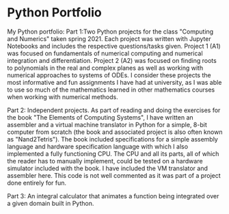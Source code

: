 # Python Portfolio
My Python portfolio: 
Part 1:Two Python projects for the class "Computing and Numerics" taken spring 2021.
Each project was written with Jupyter Notebooks and includes the respective questions/tasks given.
Project 1 (A1) was focused on fundamentals of numerical computing and numerical integration and differentiation.
Project 2 (A2) was focused on finding roots to polynomials in the real and complex planes as well as working with numerical approaches to systems of ODEs.
I consider these projects the most informative and fun assignments I have had at university, as I was able to use so much of the mathematics learned in
other mathematics courses when working with numerical methods.

Part 2: Independent projects. As part of reading and doing the exercises for the book "The Elements of Computing Systems", I have written an assembler and a virtual machine translator in Python for a simple, 8-bit computer from scratch (the book and associated project is also often known as "Nand2Tetris"). The book included specifications for a simple assembly language and hardware specification language with which I also implemented a fully functioning CPU. The CPU and all its parts, all of which the reader has to manually implement, could be tested on a hardware simulator included with the book. I have included the VM translator and assembler here. This code is not well commented as it was part of a project done entirely for fun.

Part 3: An integral calculator that animates a function being integrated over a given domain built in Python.

